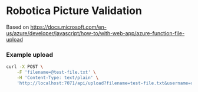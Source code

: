 # Robotica Picture Validation

Based on https://docs.microsoft.com/en-us/azure/developer/javascript/how-to/with-web-app/azure-function-file-upload

### Example upload

```sh
curl -X POST \
    -F 'filename=@test-file.txt' \
    -H 'Content-Type: text/plain' \
    'http://localhost:7071/api/upload?filename=test-file.txt&username=robot1' --verbose
```
